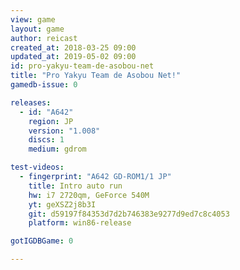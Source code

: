 ```yaml
---
view: game
layout: game
author: reicast
created_at: 2018-03-25 09:00
updated_at: 2019-05-02 09:00
id: pro-yakyu-team-de-asobou-net
title: "Pro Yakyu Team de Asobou Net!"
gamedb-issue: 0

releases:
  - id: "A642"
    region: JP
    version: "1.008"
    discs: 1
    medium: gdrom

test-videos:
  - fingerprint: "A642 GD-ROM1/1 JP"
    title: Intro auto run
    hw: i7 2720qm, GeForce 540M
    yt: geXSZ2j8b3I
    git: d59197f84353d7d2b746383e9277d9ed7c8c4053
    platform: win86-release

gotIGDBGame: 0

---
```

